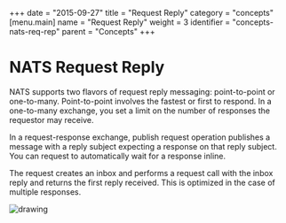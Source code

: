 +++
date = "2015-09-27"
title = "Request Reply"
category = "concepts"
[menu.main]
  name = "Request Reply"
  weight = 3
  identifier = "concepts-nats-req-rep"
  parent = "Concepts"
+++

# NATS Request Reply

NATS supports two flavors of request reply messaging: point-to-point or one-to-many. Point-to-point involves the fastest or first to respond. In a one-to-many exchange, you set a limit on the number of responses the requestor may receive.

In a request-response exchange, publish request operation publishes a message with a reply subject expecting a response on that reply subject. You can request to automatically wait for a response inline.

The request creates an inbox and performs a request call with the inbox reply and returns the first reply received. This is optimized in the case of multiple responses.

![drawing](/img/documentation/nats-req-rep.png)
